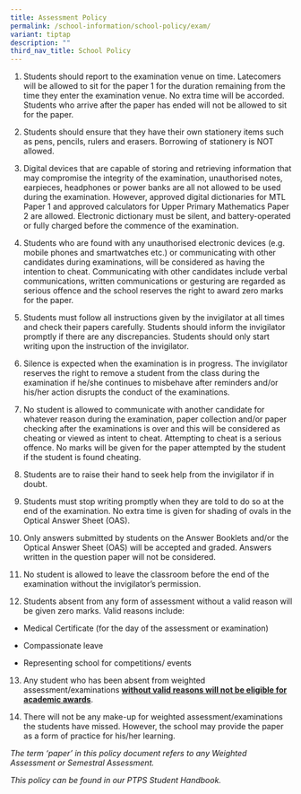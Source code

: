 ```yaml
---
title: Assessment Policy
permalink: /school-information/school-policy/exam/
variant: tiptap
description: ""
third_nav_title: School Policy
---
```

<ol data-tight="true" class="tight"><li><p>Students should report to the examination venue on time. Latecomers will be allowed to sit for the paper 1 for the duration remaining from the time they enter the examination venue. No extra time will be accorded. Students who arrive after the paper has ended will not be allowed to sit for the paper.</p><p></p></li><li><p>Students should ensure that they have their own stationery items such as pens, pencils, rulers and erasers. Borrowing of stationery is NOT allowed.</p><p></p></li><li><p>Digital devices that are capable of storing and retrieving information that may compromise the integrity of the examination, unauthorised notes, earpieces, headphones or power banks are all not allowed to be used during the examination. However, approved digital dictionaries for MTL Paper 1 and approved calculators for Upper Primary Mathematics Paper 2 are allowed. Electronic dictionary must be silent, and battery-operated or fully charged before the commence of the examination.</p></li></ol><p></p><ol start="4" data-tight="true" class="tight"><li><p>Students who are found with any unauthorised electronic devices (e.g. mobile phones and smartwatches etc.) or communicating with other candidates during examinations, will be considered as having the intention to cheat. Communicating with other candidates include verbal communications, written communications or gesturing are regarded as serious offence and the school reserves the right to award zero marks for the paper.</p></li></ol><p></p><ol start="5" data-tight="true" class="tight"><li><p>Students must follow all instructions given by the invigilator at all times and check their papers carefully. Students should inform the invigilator promptly if there are any discrepancies. Students should only start writing upon the instruction of the invigilator.</p></li></ol><p></p><ol start="6" data-tight="true" class="tight"><li><p>Silence is expected when the examination is in progress. The invigilator reserves the right to remove a student from the class during the examination if he/she continues to misbehave after reminders and/or his/her action disrupts the conduct of the examinations.</p></li></ol><p></p><ol start="7" data-tight="true" class="tight"><li><p>No student is allowed to communicate with another candidate for whatever reason during the examination, paper collection and/or paper checking after the examinations is over and this will be considered as cheating or viewed as intent to cheat. Attempting to cheat is a serious offence. No marks will be given for the paper attempted by the student if the student is found cheating.</p></li></ol><p></p><ol start="8" data-tight="true" class="tight"><li><p>Students are to raise their hand to seek help from the invigilator if in doubt.</p></li></ol><p></p><ol start="9" data-tight="true" class="tight"><li><p>Students must stop writing promptly when they are told to do so at the end of the examination. No extra time is given for shading of ovals in the Optical Answer Sheet (OAS).</p></li></ol><p></p><ol start="10" data-tight="true" class="tight"><li><p>Only answers submitted by students on the Answer Booklets and/or the Optical Answer Sheet (OAS) will be accepted and graded. Answers written in the question paper will not be considered.</p></li></ol><p></p><ol start="11" data-tight="true" class="tight"><li><p>No student is allowed to leave the classroom before the end of the examination without the invigilator’s permission.</p></li></ol><p></p><ol start="12" data-tight="true" class="tight"><li><p>Students absent from any form of assessment without a valid reason will be given zero marks. Valid reasons include:</p></li></ol><ul data-tight="true" class="tight"><li><p>Medical Certificate (for the day of the assessment or examination)</p></li><li><p>Compassionate leave</p></li><li><p>Representing school for competitions/ events</p></li></ul><p></p><ol start="13" data-tight="true" class="tight"><li><p>Any student who has been absent from weighted assessment/examinations <strong><u>without valid reasons will not be eligible for academic awards</u></strong>.</p></li></ol><p></p><ol start="14" data-tight="true" class="tight"><li><p>There will not be any make-up for weighted assessment/examinations the students have missed. However, the school may provide the paper as a form of practice for his/her learning.</p></li></ol><p></p><p><em>The term ‘paper’ in this policy document refers to any Weighted Assessment or Semestral Assessment.</em></p><p><em>This policy can be found in our PTPS Student Handbook.</em></p>